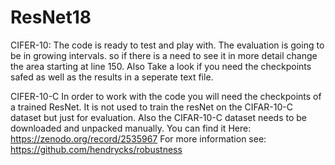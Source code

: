 # ResNet18

CIFER-10:
The code is ready to test and play with. The evaluation is going to be in growing intervals. so if there is a need to see it in more detail change the area starting at line 150.
Also Take a look if you need the checkpoints safed as well as the results in a seperate text file.


CIFER-10-C
In order to work with the code you will need the checkpoints of a trained ResNet. It is not used to train the resNet on the CIFAR-10-C dataset but just for evaluation.
Also the CIFAR-10-C dataset needs to be downloaded and unpacked manually. You can find it Here: https://zenodo.org/record/2535967
For more information see: https://github.com/hendrycks/robustness


